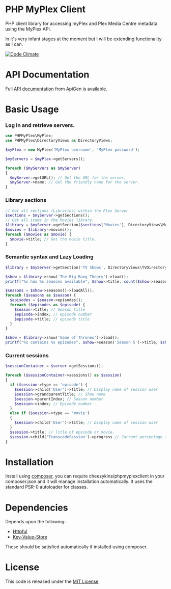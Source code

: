 # PHP MyPlex Client
PHP client library for accessing myPlex and Plex Media Centre metadata using the MyPlex API.

In it's very infant stages at the moment but I will be extending functionality as I can.

[![Code Climate](https://codeclimate.com/github/Cheezykins/PHPMyPlexClient/badges/gpa.svg)](https://codeclimate.com/github/Cheezykins/PHPMyPlexClient)

API Documentation
=================

Full [API documentation](https://cheezykins.github.io/PHPMyPlexClient/docs) from ApiGen is available.

Basic Usage
===========

### Log in and retrieve servers.

```php
use PHPMyPlex\MyPlex;
use PHPMyPlex\DirectoryViews as DirectoryViews;

$myPlex = new MyPlex('MyPlex username', 'MyPlex password');

$myServers = $myPlex->getServers();

foreach ($myServers as $myServer)
{
  $myServer->getURL(); // Get the URL for the server.
  $myServer->name; // Get the friendly name for the server.
}
```

### Library sections
```php
// Get all sections (Libraries) within the Plex Server
$sections = $myServer->getSections();
// Get all items in the Movies library.
$library = $myServer->getSection($sections['Movies'], DirectoryViews\MovieDirectoryView::ALL);
$movies = $library->movies();
foreach ($movies as $movie) {
  $movie->title; // Get the movie title.
}
```

### Semantic syntax and Lazy Loading
```php
$library = $myServer->getSection('TV Shows', DirectoryViews\TVDirectoryView::RECENTLY_VIEWED_SHOWS);

$show = $library->show('The Big Bang Theory')->load();
printf("%s has %s seasons available", $show->title, count($show->seasons()));

$seasons = $show->seasons()->loadAll();
foreach ($seasons as $season) {
  $episodes = $season->episodes();
  foreach ($episodes as $episode) {
    $season->title; // Season title
    $episode->index; // episode number
    $episode->title; // episode title
  }
}

$show = $library->show('Game of Thrones')->load();
printf("%s contains %s episodes", $show->season('Season 5')->title, $show->season('Season 5')->leafCount);
```

### Current sessions
```php
$sessionContainer = $server->getSessions();

foreach ($sessionContainer->sessions() as $session)
{
  if ($session->type == 'episode') {
    $session->child('User')->title; // Display name of session user
    $session->grandparentTitle; // Show name
    $session->parentIndex; // Season number
    $session->index; // Episode number
  }
  else if ($session->type == 'movie')
  {
    $session->child('User')->title; // Display name of session user
  }
  $session->title; // Title of epsiode or movie.
  $session->child('TranscodeSession')->progress // Current percentage through the transcode session
}
```

Installation
============

Install using [composer](https://getcomposer.org/), you can require cheezykins/phpmyplexclient in your composer.json and it will manage installation automatically. It uses the standard PSR-0 autoloader for classes.

Dependencies
============

Depends upon the following:
 + [Httpful](https://github.com/nategood/httpful)
 + [Key-Value-Store](https://github.com/webmozart/key-value-store)

These should be satisfied automatically if installed using composer.

License
=======

This code is released under the [MIT License](http://opensource.org/licenses/MIT)
